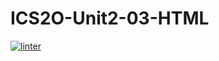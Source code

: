 # ICS2O-Unit2-03-HTML
 [![linter](https://github.com/Alvin-Ding11/ICS2O-Unit2-03-HTML/workflows/linter/badge.svg)](https://github.com/marketplace/actions/super-linter)
